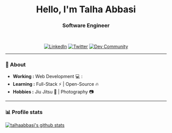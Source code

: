 <h1 align="center"> Hello, I'm Talha Abbasi </h1>

<h3 align="center">  Software Engineer </h3> <br>

<p align="center"> 
<a href="https://www.linkedin.com/in/talha-abbasi/"><img alt="LinkedIn" src="https://img.shields.io/badge/-Talha_Abbasi-blue?style=flat-square&logo=Linkedin&logoColor=white&link=https://www.linkedin.com/in/talha-abbasi/"></a>
<a href="https://twitter.com/talhaabbasi091"><img alt="Twitter" src="https://img.shields.io/badge/-talhaabbasi091-1ca0f1?style=flat-square&logo=twitter&logoColor=white&link=https://twitter.com/talhaabbasi091"></a>
<a href="https://dev.to/talhaabbasi"><img alt="Dev Community" src="https://img.shields.io/badge/-talhaabbasi-black?style=flat-square&logo=dev.to&logoColor=white&link=https://dev.to/talhaabbasi"></a>
</p>

---------------------------------------------------------------------------------------------------------------------------------------------------------------------------------
### 🤔 About
-  **Working :**  Web Development :computer: : 
-  **Learning :** Full-Stack :zap: | Open-Source :fire:	
-  **Hobbies :** Jiu Jitsu 🥋 | Photography :camera:

---------------------------------------------------------------------------------------------------------------------------------------------------------------------------------

### 📊 Profile stats

[![talhaabbasi's github stats](https://github-readme-stats.vercel.app/api?username=talhaabbasi&show_icons=true&title_color=fff&icon_color=79ff97&text_color=9f9f9f&bg_color=151515)](https://github.com/talhaabbasi/github-readme-stats)
